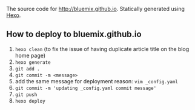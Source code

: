 The source code for http://bluemix.github.io. Statically generated using [Hexo](http://hexo.io).


## How to deploy to bluemix.github.io
1) `hexo clean` (to fix the issue of having duplicate article title on the blog home page)
2) `hexo generate`
3) `git add .`
4) `git commit -m <message>`
5) add the same message for deployment reason:
   `vim _config.yaml`
6) `git commit -m 'updating _config.yaml commit message'`
7) `git push`
8) `hexo deploy`
